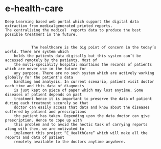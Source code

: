 # e-health-care
    Deep Learning based web portal which support the digital data extraction from medicalgenerated printed reports.
    The centralizing the medical  reports data to produce the best possible treatment in the future.
    
    
                The healthcare is the big point of concern in the today’s world. There are system which 
        holds the patients data digitally but this system can’t be accessed remotely by the patients. Most of 
        the multi-speciality hospital maintains the records of patients which are never use in the future for 
        any purpose. There are no such system which are actively working globally for the patient’s data 
        handling and analysis. In current scenario, patient visit doctor each time and this data of diagnosis 
        is just kept on piece of paper which may lost anytime. Some diseases of patient depends on past 
        treatment hence it is important to preserve the data of patient during each treatment securely so that 
        doctor can easily access that data and know about the diseases suffered by patient and prescriptions 
        the patient has taken. Depending upon the data doctor can give prescription. Hence to cope up with 
        this problem and to avoid the hectic task of carrying reports along with them, we are motivated to 
        implement this project “E_HealthCare” which will make all the reports and data of patient 
        remotely available to the doctors anytime anywhere. 
